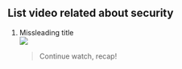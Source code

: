 ## List video related about security

1. Missleading title<br>
  [![](https://img.youtube.com/vi/fsTzLgra5dQ/0.jpg)](security1)
   > Continue watch, recap!


[security1]: https://www.youtube.com/watch?v=Wx3WlQLFa3w

